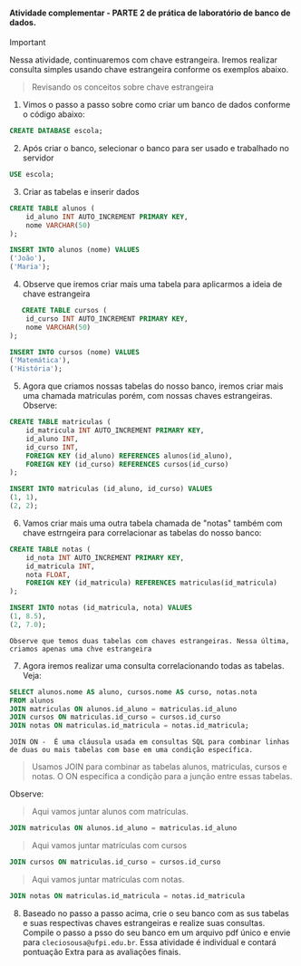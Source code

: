 #### Atividade complementar - PARTE 2 de prática de laboratório de banco de dados.

>[!Important]
> Nessa atividade, continuaremos com chave estrangeira. Iremos realizar consulta simples usando chave estrangeira conforme os exemplos abaixo.

  > Revisando os conceitos sobre chave estrangeira

1. Vimos o passo a passo sobre como criar um banco de dados conforme o código abaixo:

```sql
CREATE DATABASE escola;
```
2. Após criar o banco, selecionar o banco para ser usado e trabalhado no servidor

```sql
USE escola;
```
3. Criar as tabelas e inserir dados

```sql
CREATE TABLE alunos (
    id_aluno INT AUTO_INCREMENT PRIMARY KEY,
    nome VARCHAR(50)
);

INSERT INTO alunos (nome) VALUES
('João'),
('Maria');
```

4. Observe que iremos criar mais uma tabela para aplicarmos a ideia de chave estrangeira

```sql
   CREATE TABLE cursos (
    id_curso INT AUTO_INCREMENT PRIMARY KEY,
    nome VARCHAR(50)
);

INSERT INTO cursos (nome) VALUES
('Matemática'),
('História');

```

5. Agora que criamos nossas tabelas do nosso banco, iremos criar mais uma chamada matriculas porém, com nossas chaves estrangeiras. Observe:

```sql
CREATE TABLE matriculas (
    id_matricula INT AUTO_INCREMENT PRIMARY KEY,
    id_aluno INT,
    id_curso INT,
    FOREIGN KEY (id_aluno) REFERENCES alunos(id_aluno),
    FOREIGN KEY (id_curso) REFERENCES cursos(id_curso)
);

INSERT INTO matriculas (id_aluno, id_curso) VALUES
(1, 1),
(2, 2);
```

6. Vamos criar mais uma outra tabela chamada de "notas" também com chave estrngeira para correlacionar as tabelas do nosso banco:

```sql
CREATE TABLE notas (
    id_nota INT AUTO_INCREMENT PRIMARY KEY,
    id_matricula INT,
    nota FLOAT,
    FOREIGN KEY (id_matricula) REFERENCES matriculas(id_matricula)
);

INSERT INTO notas (id_matricula, nota) VALUES
(1, 8.5),
(2, 7.0);
```
`Observe que temos duas tabelas com chaves estrangeiras. Nessa última, criamos apenas uma chve estrangeira`

7. Agora iremos realizar uma consulta correlacionando todas as tabelas. Veja:

```sql
SELECT alunos.nome AS aluno, cursos.nome AS curso, notas.nota
FROM alunos
JOIN matriculas ON alunos.id_aluno = matriculas.id_aluno
JOIN cursos ON matriculas.id_curso = cursos.id_curso
JOIN notas ON matriculas.id_matricula = notas.id_matricula;
```
`JOIN ON -  É uma cláusula usada em consultas SQL para combinar linhas de duas ou mais tabelas com base em uma condição específica.`

  > Usamos JOIN para combinar as tabelas alunos, matriculas, cursos e notas. O ON especifica a condição para a junção entre essas tabelas.

Observe:

  > Aqui vamos juntar alunos com matrículas.
```sql
JOIN matriculas ON alunos.id_aluno = matriculas.id_aluno
```
  > Aqui vamos juntar matrículas com cursos
```sql
JOIN cursos ON matriculas.id_curso = cursos.id_curso
```

  > Aqui vamos juntar matrículas com notas.
```sql
JOIN notas ON matriculas.id_matricula = notas.id_matricula
```

8. Baseado no passo a passo acima, crie o seu banco com as sus tabelas e suas respectivas chaves estrangeiras e realize suas consultas. Compile o passo a psso do seu banco em um arquivo pdf único e envie para `cleciosousa@ufpi.edu.br`. Essa atividade é individual e contará pontuação Extra para as avaliações finais.

